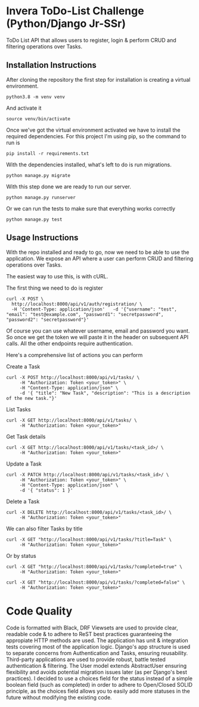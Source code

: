 # Invera ToDo-List Challenge (Python/Django Jr-SSr)

ToDo List API that allows users to register, login & perform CRUD and filtering operations over Tasks.

## Installation Instructions

After cloning the repository the first step for installation is creating a virtual environment.

```
python3.8 -m venv venv
```

And activate it

```
source venv/bin/activate
```

Once we've got the virtual environment activated we have to install the required dependencies. For this project I'm using pip, so the command to run is

```
pip install -r requirements.txt
```

With the dependencies installed, what's left to do is run migrations.

```
python manage.py migrate
```

With this step done we are ready to run our server.

```
python manage.py runserver
```

Or we can run the tests to make sure that everything works correctly

```
python manage.py test
```

## Usage Instructions

With the repo installed and ready to go, now we need to be able to use the application. We expose an API where a user can perform CRUD and filtering operations over Tasks.

The easiest way to use this, is with cURL.

The first thing we need to do is register

```
curl -X POST \
  http://localhost:8000/api/v1/auth/registration/ \
  -H 'Content-Type: application/json'   -d '{"username": "test", "email": "test@example.com", "password1": "secretpassword", "password2": "secretpassword"}'
```
Of course you can use whatever username, email and password you want. So once we get the token we will paste it in the header on subsequent API calls. All the other endpoints require authentication.

Here's a comprehensive list of actions you can perform

Create a Task

```
curl -X POST http://localhost:8000/api/v1/tasks/ \
     -H "Authorization: Token <your_token>" \
     -H "Content-Type: application/json" \
     -d '{ "title": "New Task", "description": "This is a description of the new task."}'
```

List Tasks

```
curl -X GET http://localhost:8000/api/v1/tasks/ \
     -H "Authorization: Token <your_token>"
```

Get Task details

```
curl -X GET http://localhost:8000/api/v1/tasks/<task_id>/ \
     -H "Authorization: Token <your_token>"
```

Update a Task

```
curl -X PATCH http://localhost:8000/api/v1/tasks/<task_id>/ \
     -H "Authorization: Token <your_token>" \
     -H "Content-Type: application/json" \
     -d '{ "status": 1 }'
```

Delete a Task

```
curl -X DELETE http://localhost:8000/api/v1/tasks/<task_id>/ \
     -H "Authorization: Token <your_token>"
```

We can also filter Tasks by title

```
curl -X GET "http://localhost:8000/api/v1/tasks/?title=Task" \
     -H "Authorization: Token <your_token>"
```

Or by status

```
curl -X GET "http://localhost:8000/api/v1/tasks/?completed=true" \
     -H "Authorization: Token <your_token>"
```

```  
curl -X GET "http://localhost:8000/api/v1/tasks/?completed=false" \
     -H "Authorization: Token <your_token>"
```

# Code Quality

Code is formatted with Black, DRF Viewsets are used to provide clear, readable code & to adhere to ReST best practices guaranteeing the appropiate HTTP methods are used. The application has unit & integration tests covering most of the application logic. Django's app structure is used to separate concerns from Authentication and Tasks, ensuring reusability. Third-party applications are used to provide robust, battle tested authentication & filtering. The User model extends AbstractUser ensuring flexibility and avoids potential migration issues later (as per Django's best practices). I decided to use a choices field for the status instead of a simple boolean field (such as completed) in order to adhere to Open/Closed SOLID principle, as the choices field allows you to easily add more statuses in the future without modifying the existing code. 
